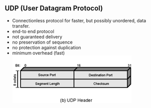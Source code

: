 ## UDP (User Datagram Protocol)
- Connectionless protocol for faster, but possibly unordered, data transfer.
- end-to end protocol
- not guaranteed delivery
- no preservation of sequence
- no protection against duplication
- minimum overhead (fast)
![](Attachments/UDP.png)